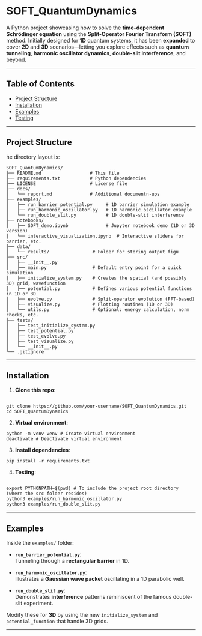 # **SOFT_QuantumDynamics**

A Python project showcasing how to solve the **time-dependent Schrödinger equation** using the **Split-Operator Fourier Transform (SOFT)** method. Initially designed for **1D** quantum systems, it has been **expanded** to cover **2D** and **3D** scenarios—letting you explore effects such as **quantum tunneling**, **harmonic oscillator dynamics**, **double-slit interference**, and beyond.

---

## **Table of Contents**
- [Project Structure](#project-structure)
- [Installation](#installation)
- [Examples](#examples)
- [Testing](#testing)

---

## **Project Structure**
he directory layout is:

```
SOFT_QuantumDynamics/
├── README.md                  # This file
├── requirements.txt           # Python dependencies
├── LICENSE                    # License file
├── docs/
│   └── report.md              # Additional documentn-ups
├── examples/
│   ├── run_barrier_potential.py     # 1D barrier simulation example
│   ├── run_harmonic_oscillator.py   # 1D harmonic oscillator example
│   └── run_double_slit.py           # 1D double-slit interference
├── notebooks/
│   ├── SOFT_demo.ipynb              # Jupyter notebook demo (1D or 3D version)
│   └── interactive_visualization.ipynb  # Interactive sliders for barrier, etc.
├── data/
│   └── results/                # Folder for storing output figu
├── src/
│   ├── __init__.py
│   ├── main.py                 # Default entry point for a quick simulation
│   ├── initialize_system.py    # Creates the spatial (and possibly 3D) grid, wavefunction
│   ├── potential.py            # Defines various potential functions in 1D or 3D
│   ├── evolve.py               # Split-operator evolution (FFT-based)
│   ├── visualize.py            # Plotting routines (1D or 3D)
│   └── utils.py                # Optional: energy calculation, norm checks, etc.
├── tests/
│   ├── test_initialize_system.py
│   ├── test_potential.py
│   ├── test_evolve.py
│   ├── test_visualize.py
│   └── __init__.py
└── .gitignore
```

---

## **Installation**

1. **Clone this repo**:
```

git clone https://github.com/your-username/SOFT_QuantumDynamics.git
cd SOFT_QuantumDynamics

```
2. **Virtual environment**:
```
python -m venv venv # Create virtual environment
deactivate # Deactivate virtual environment

```   
3. **Install dependencies**:
```
pip install -r requirements.txt

```
4. **Testing**:
```

export PYTHONPATH=$(pwd) # To include the project root directory (where the src folder resides)
python3 examples/run_harmonic_oscillator.py
python3 examples/run_double_slit.py

```   
---


## **Examples**
Inside the `examples/` folder:

- **`run_barrier_potential.py`**:  
  Tunneling through a **rectangular barrier** in 1D.

- **`run_harmonic_oscillator.py`**:  
  Illustrates a **Gaussian wave packet** oscillating in a 1D parabolic well.

- **`run_double_slit.py`**:  
  Demonstrates **interference** patterns reminiscent of the famous double-slit experiment.

Modify these for **3D** by using the new `initialize_system` and `potential_function` that handle 3D grids.

---

